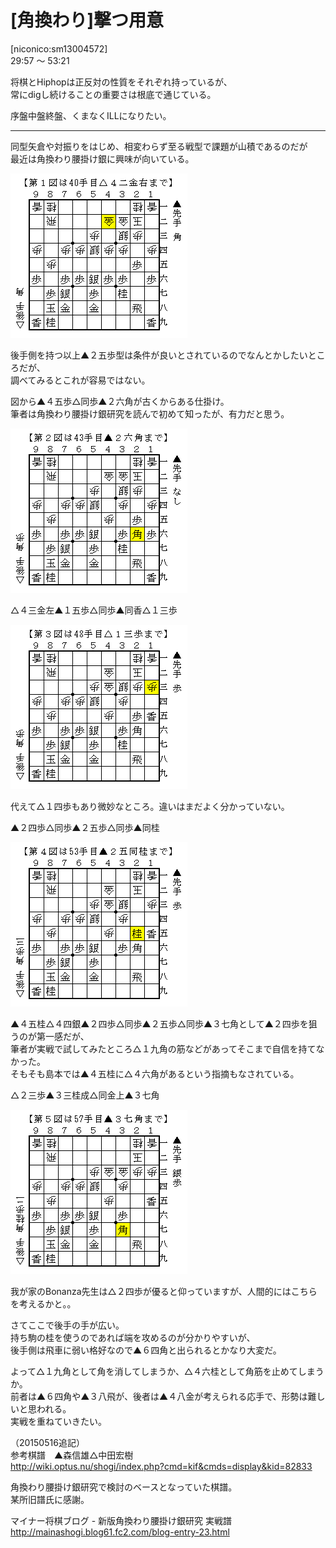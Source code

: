 # [角換わり]撃つ用意  

[niconico:sm13004572]  
29:57 ～ 53:21  

将棋とHiphopは正反対の性質をそれぞれ持っているが、  
常にdigし続けることの重要さは根底で通じている。  

序盤中盤終盤、くまなくILLになりたい。  

----------  

同型矢倉や対振りをはじめ、相変わらず至る戦型で課題が山積であるのだが  
最近は角換わり腰掛け銀に興味が向いている。  

![](images/20150516000303.png)  

後手側を持つ以上▲２五歩型は条件が良いとされているのでなんとかしたいところだが、  
調べてみるとこれが容易ではない。  

図から▲４五歩△同歩▲２六角が古くからある仕掛け。  
筆者は角換わり腰掛け銀研究を読んで初めて知ったが、有力だと思う。  

![](images/20150516000304.png)  

△４三金左▲１五歩△同歩▲同香△１三歩  

![](images/20150516000305.png)  

代えて△１四歩もあり微妙なところ。違いはまだよく分かっていない。  

▲２四歩△同歩▲２五歩△同歩▲同桂  

![](images/20150516000306.png)  

▲４五桂△４四銀▲２四歩△同歩▲２五歩△同歩▲３七角として▲２四歩を狙うのが第一感だが、  
筆者が実戦で試してみたところ△１九角の筋などがあってそこまで自信を持てなかった。  
そもそも島本では▲４五桂に△４六角があるという指摘もなされている。  

△２三歩▲３三桂成△同金上▲３七角  

![](images/20150516000307.png)  

我が家のBonanza先生は△２四歩が優ると仰っていますが、人間的にはこちらを考えるかと。。  

さてここで後手の手が広い。  
持ち駒の桂を使うのであれば端を攻めるのが分かりやすいが、  
後手側は飛車に弱い格好なので▲６四角と出られるとかなり大変だ。  

よって△１九角として角を消してしまうか、△４六桂として角筋を止めてしまうか。  
前者は▲６四角や▲３八飛が、後者は▲４八金が考えられる応手で、形勢は難しいと思われる。  
実戦を重ねていきたい。  

（20150516追記）  
参考棋譜　▲森信雄△中田宏樹  
http://wiki.optus.nu/shogi/index.php?cmd=kif&cmds=display&kid=82833  

角換わり腰掛け銀研究で検討のベースとなっていた棋譜。  
某所旧譜氏に感謝。  

マイナー将棋ブログ - 新版角換わり腰掛け銀研究 実戦譜  
http://mainashogi.blog61.fc2.com/blog-entry-23.html  
